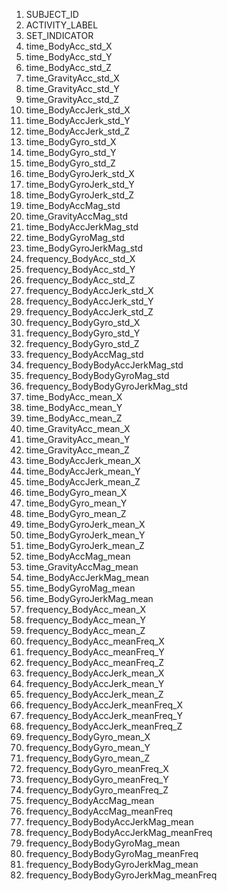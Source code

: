 1. SUBJECT_ID
2. ACTIVITY_LABEL
3. SET_INDICATOR
4. time_BodyAcc_std_X
5. time_BodyAcc_std_Y
6. time_BodyAcc_std_Z
7. time_GravityAcc_std_X
8. time_GravityAcc_std_Y
9. time_GravityAcc_std_Z
10. time_BodyAccJerk_std_X
11. time_BodyAccJerk_std_Y
12. time_BodyAccJerk_std_Z
13. time_BodyGyro_std_X
14. time_BodyGyro_std_Y
15. time_BodyGyro_std_Z
16. time_BodyGyroJerk_std_X
17. time_BodyGyroJerk_std_Y
18. time_BodyGyroJerk_std_Z
19. time_BodyAccMag_std
20. time_GravityAccMag_std
21. time_BodyAccJerkMag_std
22. time_BodyGyroMag_std
23. time_BodyGyroJerkMag_std
24. frequency_BodyAcc_std_X
25. frequency_BodyAcc_std_Y
26. frequency_BodyAcc_std_Z
27. frequency_BodyAccJerk_std_X
28. frequency_BodyAccJerk_std_Y
29. frequency_BodyAccJerk_std_Z
30. frequency_BodyGyro_std_X
31. frequency_BodyGyro_std_Y
32. frequency_BodyGyro_std_Z
33. frequency_BodyAccMag_std
34. frequency_BodyBodyAccJerkMag_std
35. frequency_BodyBodyGyroMag_std
36. frequency_BodyBodyGyroJerkMag_std
37. time_BodyAcc_mean_X
38. time_BodyAcc_mean_Y
39. time_BodyAcc_mean_Z
40. time_GravityAcc_mean_X
41. time_GravityAcc_mean_Y
42. time_GravityAcc_mean_Z
43. time_BodyAccJerk_mean_X
44. time_BodyAccJerk_mean_Y
45. time_BodyAccJerk_mean_Z
46. time_BodyGyro_mean_X
47. time_BodyGyro_mean_Y
48. time_BodyGyro_mean_Z
49. time_BodyGyroJerk_mean_X
50. time_BodyGyroJerk_mean_Y
51. time_BodyGyroJerk_mean_Z
52. time_BodyAccMag_mean
53. time_GravityAccMag_mean
54. time_BodyAccJerkMag_mean
55. time_BodyGyroMag_mean
56. time_BodyGyroJerkMag_mean
57. frequency_BodyAcc_mean_X
58. frequency_BodyAcc_mean_Y
59. frequency_BodyAcc_mean_Z
60. frequency_BodyAcc_meanFreq_X
61. frequency_BodyAcc_meanFreq_Y
62. frequency_BodyAcc_meanFreq_Z
63. frequency_BodyAccJerk_mean_X
64. frequency_BodyAccJerk_mean_Y
65. frequency_BodyAccJerk_mean_Z
66. frequency_BodyAccJerk_meanFreq_X
67. frequency_BodyAccJerk_meanFreq_Y
68. frequency_BodyAccJerk_meanFreq_Z
69. frequency_BodyGyro_mean_X
70. frequency_BodyGyro_mean_Y
71. frequency_BodyGyro_mean_Z
72. frequency_BodyGyro_meanFreq_X
73. frequency_BodyGyro_meanFreq_Y
74. frequency_BodyGyro_meanFreq_Z
75. frequency_BodyAccMag_mean
76. frequency_BodyAccMag_meanFreq
77. frequency_BodyBodyAccJerkMag_mean
78. frequency_BodyBodyAccJerkMag_meanFreq
79. frequency_BodyBodyGyroMag_mean
80. frequency_BodyBodyGyroMag_meanFreq
81. frequency_BodyBodyGyroJerkMag_mean
82. frequency_BodyBodyGyroJerkMag_meanFreq
